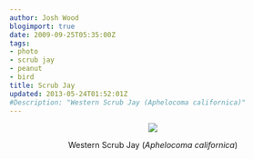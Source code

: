 ```yaml
---
author: Josh Wood
blogimport: true
date: 2009-09-25T05:35:00Z
tags:
- photo
- scrub jay
- peanut
- bird
title: Scrub Jay
updated: 2013-05-24T01:52:01Z
#Description: "Western Scrub Jay (Aphelocoma californica)"
---
```


<div class="separator" style="clear: both; text-align: center;">
  <img border="0" src="/img/scrubjay.jpg" /></a>
  <p>Western Scrub Jay (<em>Aphelocoma californica</em>)</p>
</div>
